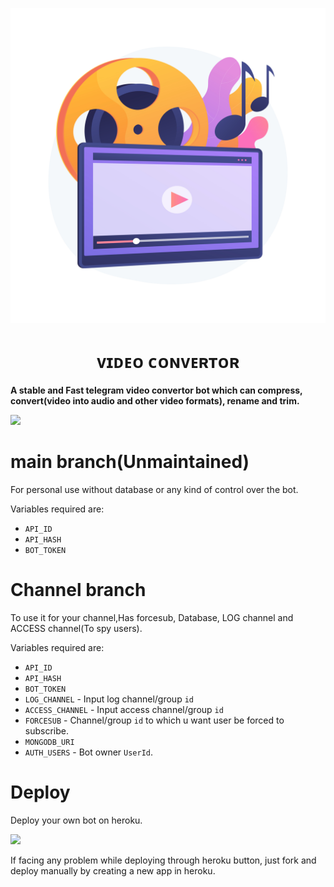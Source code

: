 <p align="center">
  <img src="./LOCAL/Wavy_Lst-14_Single-06.jpg" alt="VideoConvertor poster">
</p>
<h1 align="center">
  <b>ᴠɪᴅᴇᴏ ᴄᴏɴᴠᴇʀᴛᴏʀ</b>
</h1>

<b>A stable and Fast telegram video convertor bot which can compress, convert(video into audio and other video formats), rename and trim.</b>   


<p><a href="https://t.me/DroneBots"> <img src="https://img.shields.io/badge/Telegram-Join%20Telegram-gold?style=for-the-badge&logo=telegram" width="200""/></a></p>

# main branch(Unmaintained)
For personal use without database or any kind of control over the bot.
  
Variables required are:
* `API_ID`
* `API_HASH`
* `BOT_TOKEN`

# Channel branch
To use it for your channel,Has forcesub, Database, LOG channel and ACCESS channel(To spy users).
  
Variables required are:
* `API_ID`
* `API_HASH`
* `BOT_TOKEN`
* `LOG_CHANNEL` - Input log channel/group `id`
* `ACCESS_CHANNEL` - Input access channel/group `id`
* `FORCESUB` - Channel/group `id` to which u want user be forced to subscribe.
* `MONGODB_URI`
* `AUTH_USERS` - Bot owner `UserId`.

# Deploy

Deploy your own bot on heroku.

<p><a href="https://heroku.com/deploy"> <img src="https://img.shields.io/badge/Deploy%20To%20Heroku-black?style=for-the-badge&logo=heroku" width="250""/></a></p>

If facing any problem while deploying through heroku button, just fork and deploy manually by creating a new app in heroku.
